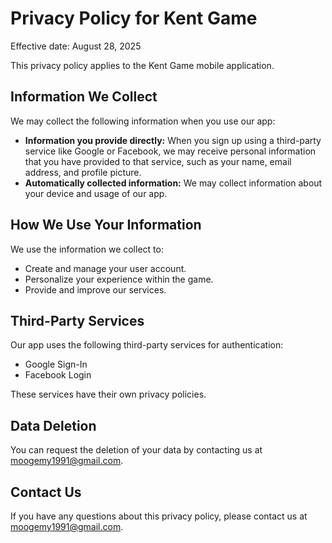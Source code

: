 # Privacy Policy for Kent Game

Effective date: August 28, 2025

This privacy policy applies to the Kent Game mobile application.

## Information We Collect

We may collect the following information when you use our app:

*   **Information you provide directly:** When you sign up using a third-party service like Google or Facebook, we may receive personal information that you have provided to that service, such as your name, email address, and profile picture.
*   **Automatically collected information:** We may collect information about your device and usage of our app.

## How We Use Your Information

We use the information we collect to:

*   Create and manage your user account.
*   Personalize your experience within the game.
*   Provide and improve our services.

## Third-Party Services

Our app uses the following third-party services for authentication:

*   Google Sign-In
*   Facebook Login

These services have their own privacy policies.

## Data Deletion

You can request the deletion of your data by contacting us at moogemy1991@gmail.com.

## Contact Us

If you have any questions about this privacy policy, please contact us at moogemy1991@gmail.com.
